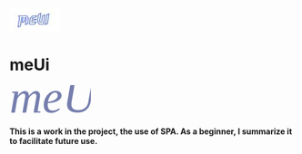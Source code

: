 ![Alt text](uploadfile/logo.jpg)
# meUi
<svg
 xmlns="http://www.w3.org/2000/svg"
 xmlns:xlink="http://www.w3.org/1999/xlink"
 width="143px" height="50px">
<text font-family="HammerheadOutline" fill="rgb(118, 126, 173)" font-style="italic" font-size="80.01px" x="0px" y="48px">meUi</text>
</svg>
#### This is a work in the project, the use of SPA. As a beginner, I summarize it to facilitate future use.
